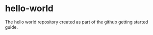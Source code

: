 hello-world
===========

The hello world repository created as part of the github getting started guide.
